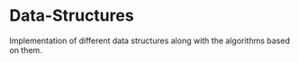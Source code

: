 # Data-Structures

Implementation of different data structures along with the algorithms based on them.
